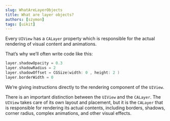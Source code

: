 ```yaml
---
slug: WhatAreLayerObjects
title: What are layer objects?
authors: [szymon]
tags: [uikit]
---
```


Every `UIView` has a `CALayer` property which is responsible for the actual rendering of visual content and animations.

That’s why we’ll often write code like this:

```swift
layer.shadowOpacity = 0.3
layer.shadowRadius = 2
layer.shadowOffset = CGSize(width: 0 , height: 2 )
layer.borderWidth = 0
```

We’re giving instructions directly to the rendering component of the `UIView`.

There is an important distinction between the `UIView` and the `CALayer`. The `UIView` takes care of its own layout and placement, but it is the `CALayer` that is responsible for rendering its actual contents, including borders, shadows, corner radius, complex animations, and other visual effects.
